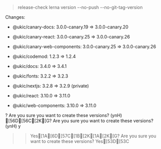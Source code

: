 
> release-check
> lerna version --no-push --no-git-tag-version


Changes:

- @ukic/canary-docs: 3.0.0-canary.19 => 3.0.0-canary.20

- @ukic/canary-react: 3.0.0-canary.25 => 3.0.0-canary.26

- @ukic/canary-web-components: 3.0.0-canary.25 => 3.0.0-canary.26

- @ukic/codemod: 1.2.3 => 1.2.4

- @ukic/docs: 3.4.0 => 3.4.1

- @ukic/fonts: 3.2.2 => 3.2.3

- @ukic/nextjs: 3.2.8 => 3.2.9 (private)

- @ukic/react: 3.10.0 => 3.11.0

- @ukic/web-components: 3.10.0 => 3.11.0

? Are you sure you want to create these versions? (ynH) [56D[56C[2K[G? Are you sure you want to create these versions? (ynH) y
>> Yes[1A[6D[57C[1B[2K[1A[2K[G? Are you sure you want to create these versions? Yes[53D[53C
